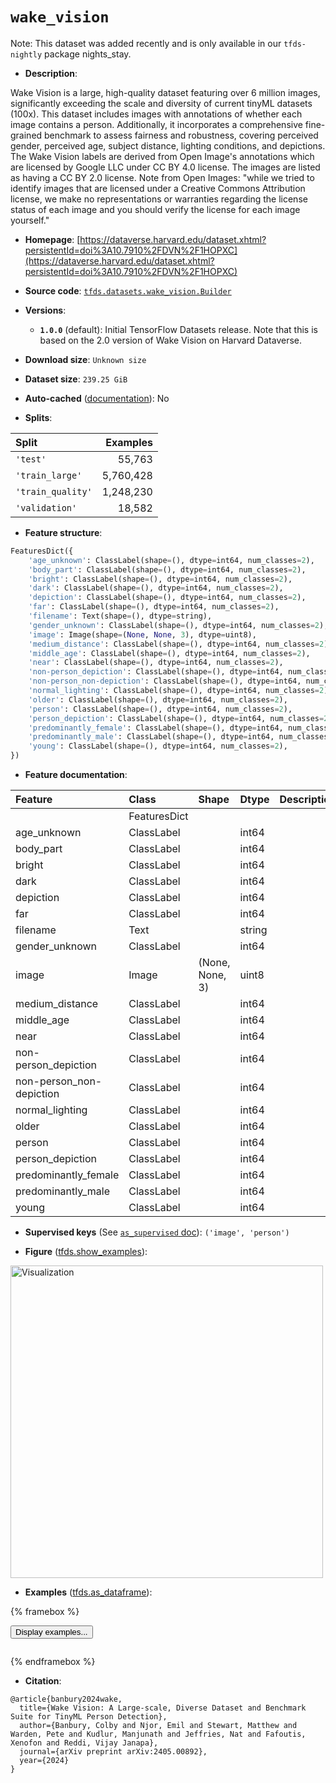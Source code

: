<div itemscope itemtype="http://schema.org/Dataset">
  <div itemscope itemprop="includedInDataCatalog" itemtype="http://schema.org/DataCatalog">
    <meta itemprop="name" content="TensorFlow Datasets" />
  </div>
  <meta itemprop="name" content="wake_vision" />
  <meta itemprop="description" content="Wake Vision is a large, high-quality dataset featuring over 6 million images,&#10;significantly exceeding the scale and diversity of current tinyML datasets&#10;(100x). This dataset includes images with annotations of whether each image&#10;contains a person. Additionally, it incorporates a comprehensive fine-grained&#10;benchmark to assess fairness and robustness, covering perceived gender,&#10;perceived age, subject distance, lighting conditions, and depictions. The Wake&#10;Vision labels are derived from Open Image&#x27;s annotations which are licensed by&#10;Google LLC under CC BY 4.0 license. The images are listed as having a CC BY 2.0&#10;license. Note from Open Images: &quot;while we tried to identify images that are&#10;licensed under a Creative Commons Attribution license, we make no&#10;representations or warranties regarding the license status of each image and you&#10;should verify the license for each image yourself.&quot;&#10;&#10;To use this dataset:&#10;&#10;```python&#10;import tensorflow_datasets as tfds&#10;&#10;ds = tfds.load(&#x27;wake_vision&#x27;, split=&#x27;train&#x27;)&#10;for ex in ds.take(4):&#10;  print(ex)&#10;```&#10;&#10;See [the guide](https://www.tensorflow.org/datasets/overview) for more&#10;informations on [tensorflow_datasets](https://www.tensorflow.org/datasets).&#10;&#10;&lt;img src=&quot;https://storage.googleapis.com/tfds-data/visualization/fig/wake_vision-1.0.0.png&quot; alt=&quot;Visualization&quot; width=&quot;500px&quot;&gt;&#10;&#10;" />
  <meta itemprop="url" content="https://www.tensorflow.org/datasets/catalog/wake_vision" />
  <meta itemprop="sameAs" content="https://dataverse.harvard.edu/dataset.xhtml?persistentId=doi%3A10.7910%2FDVN%2F1HOPXC" />
  <meta itemprop="citation" content="@article{banbury2024wake,&#10;  title={Wake Vision: A Large-scale, Diverse Dataset and Benchmark Suite for TinyML Person Detection},&#10;  author={Banbury, Colby and Njor, Emil and Stewart, Matthew and Warden, Pete and Kudlur, Manjunath and Jeffries, Nat and Fafoutis, Xenofon and Reddi, Vijay Janapa},&#10;  journal={arXiv preprint arXiv:2405.00892},&#10;  year={2024}&#10;}" />
</div>

# `wake_vision`


Note: This dataset was added recently and is only available in our
`tfds-nightly` package
<span class="material-icons" title="Available only in the tfds-nightly package">nights_stay</span>.

*   **Description**:

Wake Vision is a large, high-quality dataset featuring over 6 million images,
significantly exceeding the scale and diversity of current tinyML datasets
(100x). This dataset includes images with annotations of whether each image
contains a person. Additionally, it incorporates a comprehensive fine-grained
benchmark to assess fairness and robustness, covering perceived gender,
perceived age, subject distance, lighting conditions, and depictions. The Wake
Vision labels are derived from Open Image's annotations which are licensed by
Google LLC under CC BY 4.0 license. The images are listed as having a CC BY 2.0
license. Note from Open Images: "while we tried to identify images that are
licensed under a Creative Commons Attribution license, we make no
representations or warranties regarding the license status of each image and you
should verify the license for each image yourself."

*   **Homepage**:
    [https://dataverse.harvard.edu/dataset.xhtml?persistentId=doi%3A10.7910%2FDVN%2F1HOPXC](https://dataverse.harvard.edu/dataset.xhtml?persistentId=doi%3A10.7910%2FDVN%2F1HOPXC)

*   **Source code**:
    [`tfds.datasets.wake_vision.Builder`](https://github.com/tensorflow/datasets/tree/master/tensorflow_datasets/datasets/wake_vision/wake_vision_dataset_builder.py)

*   **Versions**:

    *   **`1.0.0`** (default): Initial TensorFlow Datasets release. Note that
        this is based on the 2.0 version of Wake Vision on Harvard Dataverse.

*   **Download size**: `Unknown size`

*   **Dataset size**: `239.25 GiB`

*   **Auto-cached**
    ([documentation](https://www.tensorflow.org/datasets/performances#auto-caching)):
    No

*   **Splits**:

Split             | Examples
:---------------- | --------:
`'test'`          | 55,763
`'train_large'`   | 5,760,428
`'train_quality'` | 1,248,230
`'validation'`    | 18,582

*   **Feature structure**:

```python
FeaturesDict({
    'age_unknown': ClassLabel(shape=(), dtype=int64, num_classes=2),
    'body_part': ClassLabel(shape=(), dtype=int64, num_classes=2),
    'bright': ClassLabel(shape=(), dtype=int64, num_classes=2),
    'dark': ClassLabel(shape=(), dtype=int64, num_classes=2),
    'depiction': ClassLabel(shape=(), dtype=int64, num_classes=2),
    'far': ClassLabel(shape=(), dtype=int64, num_classes=2),
    'filename': Text(shape=(), dtype=string),
    'gender_unknown': ClassLabel(shape=(), dtype=int64, num_classes=2),
    'image': Image(shape=(None, None, 3), dtype=uint8),
    'medium_distance': ClassLabel(shape=(), dtype=int64, num_classes=2),
    'middle_age': ClassLabel(shape=(), dtype=int64, num_classes=2),
    'near': ClassLabel(shape=(), dtype=int64, num_classes=2),
    'non-person_depiction': ClassLabel(shape=(), dtype=int64, num_classes=2),
    'non-person_non-depiction': ClassLabel(shape=(), dtype=int64, num_classes=2),
    'normal_lighting': ClassLabel(shape=(), dtype=int64, num_classes=2),
    'older': ClassLabel(shape=(), dtype=int64, num_classes=2),
    'person': ClassLabel(shape=(), dtype=int64, num_classes=2),
    'person_depiction': ClassLabel(shape=(), dtype=int64, num_classes=2),
    'predominantly_female': ClassLabel(shape=(), dtype=int64, num_classes=2),
    'predominantly_male': ClassLabel(shape=(), dtype=int64, num_classes=2),
    'young': ClassLabel(shape=(), dtype=int64, num_classes=2),
})
```

*   **Feature documentation**:

Feature                  | Class        | Shape           | Dtype  | Description
:----------------------- | :----------- | :-------------- | :----- | :----------
                         | FeaturesDict |                 |        |
age_unknown              | ClassLabel   |                 | int64  |
body_part                | ClassLabel   |                 | int64  |
bright                   | ClassLabel   |                 | int64  |
dark                     | ClassLabel   |                 | int64  |
depiction                | ClassLabel   |                 | int64  |
far                      | ClassLabel   |                 | int64  |
filename                 | Text         |                 | string |
gender_unknown           | ClassLabel   |                 | int64  |
image                    | Image        | (None, None, 3) | uint8  |
medium_distance          | ClassLabel   |                 | int64  |
middle_age               | ClassLabel   |                 | int64  |
near                     | ClassLabel   |                 | int64  |
non-person_depiction     | ClassLabel   |                 | int64  |
non-person_non-depiction | ClassLabel   |                 | int64  |
normal_lighting          | ClassLabel   |                 | int64  |
older                    | ClassLabel   |                 | int64  |
person                   | ClassLabel   |                 | int64  |
person_depiction         | ClassLabel   |                 | int64  |
predominantly_female     | ClassLabel   |                 | int64  |
predominantly_male       | ClassLabel   |                 | int64  |
young                    | ClassLabel   |                 | int64  |

*   **Supervised keys** (See
    [`as_supervised` doc](https://www.tensorflow.org/datasets/api_docs/python/tfds/load#args)):
    `('image', 'person')`

*   **Figure**
    ([tfds.show_examples](https://www.tensorflow.org/datasets/api_docs/python/tfds/visualization/show_examples)):

<img src="https://storage.googleapis.com/tfds-data/visualization/fig/wake_vision-1.0.0.png" alt="Visualization" width="500px">

*   **Examples**
    ([tfds.as_dataframe](https://www.tensorflow.org/datasets/api_docs/python/tfds/as_dataframe)):

<!-- mdformat off(HTML should not be auto-formatted) -->

{% framebox %}

<button id="displaydataframe">Display examples...</button>
<div id="dataframecontent" style="overflow-x:auto"></div>
<script>
const url = "https://storage.googleapis.com/tfds-data/visualization/dataframe/wake_vision-1.0.0.html";
const dataButton = document.getElementById('displaydataframe');
dataButton.addEventListener('click', async () => {
  // Disable the button after clicking (dataframe loaded only once).
  dataButton.disabled = true;

  const contentPane = document.getElementById('dataframecontent');
  try {
    const response = await fetch(url);
    // Error response codes don't throw an error, so force an error to show
    // the error message.
    if (!response.ok) throw Error(response.statusText);

    const data = await response.text();
    contentPane.innerHTML = data;
  } catch (e) {
    contentPane.innerHTML =
        'Error loading examples. If the error persist, please open '
        + 'a new issue.';
  }
});
</script>

{% endframebox %}

<!-- mdformat on -->

*   **Citation**:

```
@article{banbury2024wake,
  title={Wake Vision: A Large-scale, Diverse Dataset and Benchmark Suite for TinyML Person Detection},
  author={Banbury, Colby and Njor, Emil and Stewart, Matthew and Warden, Pete and Kudlur, Manjunath and Jeffries, Nat and Fafoutis, Xenofon and Reddi, Vijay Janapa},
  journal={arXiv preprint arXiv:2405.00892},
  year={2024}
}
```

